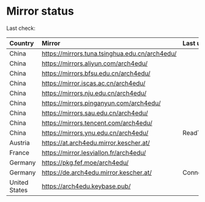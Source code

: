 <script src="./time.js"></script>
# Mirror status
Last check: <script type="text/javascript">localize(1668525870.8987272);</script>

|Country|Mirror|Last update|
|:------|:-----|:----------|
|China|https://mirrors.tuna.tsinghua.edu.cn/arch4edu/|<script type="text/javascript">localize(1668494439);</script>|
|China|https://mirrors.aliyun.com/arch4edu/|<script type="text/javascript">localize(1668408352);</script>|
|China|https://mirrors.bfsu.edu.cn/arch4edu/|<script type="text/javascript">localize(1668494439);</script>|
|China|https://mirror.iscas.ac.cn/arch4edu/|<script type="text/javascript">localize(1668494439);</script>|
|China|https://mirrors.nju.edu.cn/arch4edu/|<script type="text/javascript">localize(1668408352);</script>|
|China|https://mirrors.pinganyun.com/arch4edu/|<script type="text/javascript">localize(1668494439);</script>|
|China|https://mirrors.sau.edu.cn/arch4edu/|<script type="text/javascript">localize(1650446957);</script>|
|China|https://mirrors.tencent.com/arch4edu/|<script type="text/javascript">localize(1668451269);</script>|
|China|https://mirrors.ynu.edu.cn/arch4edu/|ReadTimeout|
|Austria|https://at.arch4edu.mirror.kescher.at/|<script type="text/javascript">localize(1668494439);</script>|
|France|https://mirror.lesviallon.fr/arch4edu/|<script type="text/javascript">localize(1668494439);</script>|
|Germany|https://pkg.fef.moe/arch4edu/|<script type="text/javascript">localize(1668494439);</script>|
|Germany|https://de.arch4edu.mirror.kescher.at/|ConnectTimeout|
|United States|https://arch4edu.keybase.pub/|<script type="text/javascript">localize(1668451269);</script>|

<script src="./tablefilter/tablefilter.js"></script>
<script src="./table.js"></script>